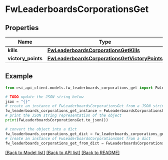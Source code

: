 # FwLeaderboardsCorporationsGet


## Properties

Name | Type | Description | Notes
------------ | ------------- | ------------- | -------------
**kills** | [**FwLeaderboardsCorporationsGetKills**](FwLeaderboardsCorporationsGetKills.md) |  | 
**victory_points** | [**FwLeaderboardsCorporationsGetVictoryPoints**](FwLeaderboardsCorporationsGetVictoryPoints.md) |  | 

## Example

```python
from esi_api_client.models.fw_leaderboards_corporations_get import FwLeaderboardsCorporationsGet

# TODO update the JSON string below
json = "{}"
# create an instance of FwLeaderboardsCorporationsGet from a JSON string
fw_leaderboards_corporations_get_instance = FwLeaderboardsCorporationsGet.from_json(json)
# print the JSON string representation of the object
print(FwLeaderboardsCorporationsGet.to_json())

# convert the object into a dict
fw_leaderboards_corporations_get_dict = fw_leaderboards_corporations_get_instance.to_dict()
# create an instance of FwLeaderboardsCorporationsGet from a dict
fw_leaderboards_corporations_get_from_dict = FwLeaderboardsCorporationsGet.from_dict(fw_leaderboards_corporations_get_dict)
```
[[Back to Model list]](../README.md#documentation-for-models) [[Back to API list]](../README.md#documentation-for-api-endpoints) [[Back to README]](../README.md)


